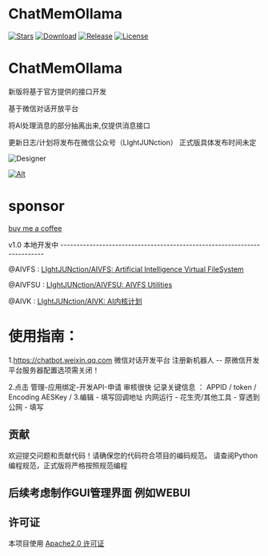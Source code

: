 # ChatMemOllama

[![Stars](https://img.shields.io/github/stars/LIghtJUNction/ChatMemOllama?label=stars)](https://github.com/LIghtJUNction)
[![Download](https://img.shields.io/github/downloads/LIghtJUNction/ChatMemOllama/total)](https://github.com/LIghtJUNction/ChatMemOllama/releases)
[![Release](https://img.shields.io/github/v/release/LIghtJUNction/ChatMemOllama?label=release)](https://github.com/LIghtJUNction/ChatMemOllama/releases/latest)
[![License](https://img.shields.io/github/license/LIghtJUNction/ChatMemOllama?label=License)](https://choosealicense.com/licenses/gpl-3.0)

# ChatMemOllama

新版将基于官方提供的接口开发

基于微信对话开放平台

将AI处理消息的部分抽离出来,仅提供消息接口

更新日志/计划将发布在微信公众号（LIghtJUNction）
正式版具体发布时间未定

![Designer](https://github.com/user-attachments/assets/31ac7b3c-850d-4e45-8870-bc2be83a1c5c)

[![Alt](https://repobeats.axiom.co/api/embed/61c5ea935a0eaf66e11c190407c20fa65da9ffa5.svg "Repobeats analytics image")](https://github.com/LIghtJUNction/ChatMemOllama/)

# sponsor

[buy me a coffee](https://github.com/LIghtJUNction/lightjunction/tree/master/sponsor)

v1.0 本地开发中 -------------------------------------------------------------------------

@AIVFS : [LIghtJUNction/AIVFS: Artificial Intelligence Virtual FileSystem](https://github.com/LIghtJUNction/AIVFS)

@AIVFSU : [LIghtJUNction/AIVFSU: AIVFS Utilities](https://github.com/LIghtJUNction/AIVFSU)

@AIVK : [LIghtJUNction/AIVK: AI内核计划](https://github.com/LIghtJUNction/AIVK)

# 使用指南：
1.https://chatbot.weixin.qq.com
微信对话开发平台
注册新机器人 -- 原微信开发平台服务器配置选项需关闭！

2.点击 管理-应用绑定-开发API-申请
审核很快
记录关键信息 ： APPID / token / Encoding AESKey / 
3.编辑 - 填写回调地址 
内网运行 - 花生壳/其他工具 - 穿透到公网 - 填写










## 贡献

欢迎提交问题和贡献代码！请确保您的代码符合项目的编码规范。
请查阅Python编程规范，正式版将严格按照规范编程

## 后续考虑制作GUI管理界面 例如WEBUI

## 许可证

本项目使用 [Apache2.0 许可证](LICENSE)

